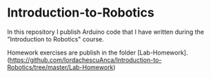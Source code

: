 # Introduction-to-Robotics
In this repository I publish Arduino code that I have written during the "Introduction to Robotics" course.

Homework exercises are publish in the folder [Lab-Homework].(https://github.com/IordachescuAnca/Introduction-to-Robotics/tree/master/Lab-Homework)
